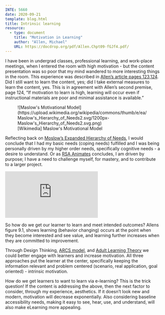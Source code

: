 ```yaml
---
INTE: 5660
date: 2020-09-21
template: blog.html
title: Intrinsic learning
resource:
  - type: document
    title: "Motivation in Learning"
    author: "Allen, Michael"
    URL: https://docdrop.org/pdf/Allen.Chpt09-fGJf4.pdf/
---
```


I have been in undergrad classes, professional learning, and work-place meetings, when I entered the room with high motivation - but the content presentation was so poor that my mind wandered to more interesting things in the room. This experience was described in [Allen’s article pages 123,124](https://docdrop.org/pdf/Allen.Chpt09-fGJf4.pdf/). Did I still want to learn the content, yes; did I take external measures to learn the content, yes. This is in agreement with Allen’s second premise, page 124, “If motivation to learn is high, learning will occur even if instructional materials are poor and minimal assistance is available.”

<figure markdown>
  ![Maslow's Motivational Model](https://upload.wikimedia.org/wikipedia/commons/thumb/e/ea/Maslow's_Hierarchy_of_Needs2.svg/1200px-Maslow's_Hierarchy_of_Needs2.svg.png)
  <figcaption markdown>[Wikimedia] Maslow's Motivational Model</figcaption>
</figure>

Reflecting back on [Moslow’s Expanded Hierarchy of Needs](https://www.simplypsychology.org/maslow.html), I would conclude that I had my basic needs (coping needs) fulfilled and I was being personally driven by my higher order needs, specifically cognitive needs - a desire to understand. Or as [RSA Animates](https://youtu.be/u6XAPnuFjJc?t=833) concludes, I am driven by purpose; I have a need to challenge myself, for mastery, and to contribute to a larger project.

<div class="aspect-ratio aspect-ratio--16-9">
  <iframe class="aspect-ratio--content" src="https://www.youtube-nocookie.com/embed/u6XAPnuFjJc?t=833" title="YouTube video player" frameborder="0" allow="accelerometer; autoplay; clipboard-write; encrypted-media; gyroscope; picture-in-picture" allowfullscreen></iframe>
</div>

So how do we get our learner to learn and meet intended outcomes? Allens figure 9.1, shows learning (behavior changing) occurs at the point when they become interested and see value, and learning further increases when they are committed to improvement.

Through Design Thinking, [ARCS model](https://en.wikipedia.org/wiki/File:ARCS_Model_Components_Table.jpg), and [Adult Learning Theory](https://cdn-infographic.pressidium.com/wp-content/uploads/The-Adult-Learning-Theory-Andragogy-Infographic.jpg) we could better engage with learners and increase motivation. All three approaches put the learner at the center, specifically keeping the information relevant and problem centered (scenario, real application, goal oriented) - intrinsic motivation.

How do we get learners to want to learn via e-learning? This is the trick question! If the content is addressing the above, then the next factor to consider, through my experience, aesthetics. If it doesn’t look new and modern, motivation will decrease exponentially. Also considering baseline accessibility needs, making it easy to see, hear, use, and understand, will also make eLearning more appealing.
